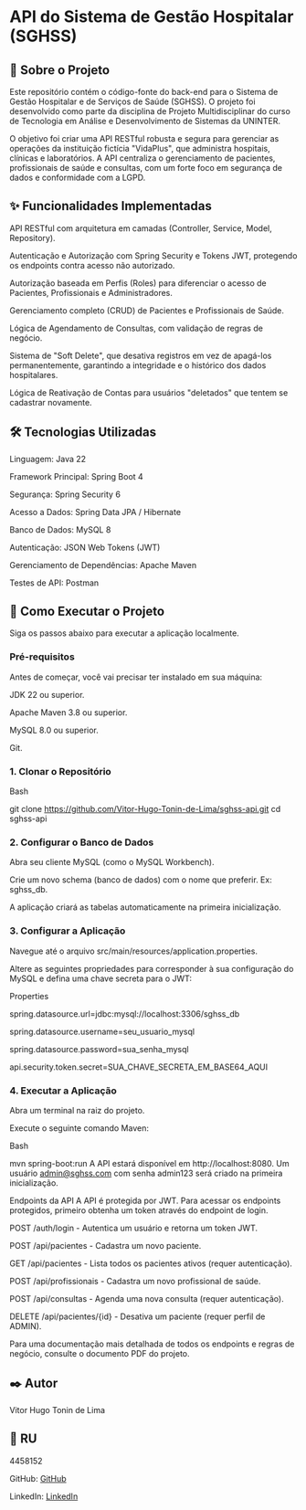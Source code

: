 # API do Sistema de Gestão Hospitalar (SGHSS)
## 📖 Sobre o Projeto
Este repositório contém o código-fonte do back-end para o Sistema de Gestão Hospitalar e de Serviços de Saúde (SGHSS). O projeto foi desenvolvido como parte da disciplina de Projeto Multidisciplinar do curso de Tecnologia em Análise e Desenvolvimento de Sistemas da UNINTER.

O objetivo foi criar uma API RESTful robusta e segura para gerenciar as operações da instituição fictícia "VidaPlus", que administra hospitais, clínicas e laboratórios. A API centraliza o gerenciamento de pacientes, profissionais de saúde e consultas, com um forte foco em segurança de dados e conformidade com a LGPD.

## ✨ Funcionalidades Implementadas
API RESTful com arquitetura em camadas (Controller, Service, Model, Repository).

Autenticação e Autorização com Spring Security e Tokens JWT, protegendo os endpoints contra acesso não autorizado.

Autorização baseada em Perfis (Roles) para diferenciar o acesso de Pacientes, Profissionais e Administradores.

Gerenciamento completo (CRUD) de Pacientes e Profissionais de Saúde.

Lógica de Agendamento de Consultas, com validação de regras de negócio.

Sistema de "Soft Delete", que desativa registros em vez de apagá-los permanentemente, garantindo a integridade e o histórico dos dados hospitalares.

Lógica de Reativação de Contas para usuários "deletados" que tentem se cadastrar novamente.

## 🛠️ Tecnologias Utilizadas
Linguagem: Java 22

Framework Principal: Spring Boot 4

Segurança: Spring Security 6

Acesso a Dados: Spring Data JPA / Hibernate

Banco de Dados: MySQL 8

Autenticação: JSON Web Tokens (JWT)

Gerenciamento de Dependências: Apache Maven

Testes de API: Postman

## 🚀 Como Executar o Projeto
Siga os passos abaixo para executar a aplicação localmente.

### Pré-requisitos
Antes de começar, você vai precisar ter instalado em sua máquina:

JDK 22 ou superior.

Apache Maven 3.8 ou superior.

MySQL 8.0 ou superior.

Git.

### 1. Clonar o Repositório
Bash

git clone https://github.com/Vitor-Hugo-Tonin-de-Lima/sghss-api.git
cd sghss-api
### 2. Configurar o Banco de Dados
Abra seu cliente MySQL (como o MySQL Workbench).

Crie um novo schema (banco de dados) com o nome que preferir. Ex: sghss_db.

A aplicação criará as tabelas automaticamente na primeira inicialização.

### 3. Configurar a Aplicação
Navegue até o arquivo src/main/resources/application.properties.

Altere as seguintes propriedades para corresponder à sua configuração do MySQL e defina uma chave secreta para o JWT:

Properties

spring.datasource.url=jdbc:mysql://localhost:3306/sghss_db

spring.datasource.username=seu_usuario_mysql

spring.datasource.password=sua_senha_mysql

api.security.token.secret=SUA_CHAVE_SECRETA_EM_BASE64_AQUI

### 4. Executar a Aplicação
Abra um terminal na raiz do projeto.

Execute o seguinte comando Maven:

Bash

mvn spring-boot:run
A API estará disponível em http://localhost:8080. Um usuário admin@sghss.com com senha admin123 será criado na primeira inicialização.

Endpoints da API
A API é protegida por JWT. Para acessar os endpoints protegidos, primeiro obtenha um token através do endpoint de login.

POST /auth/login - Autentica um usuário e retorna um token JWT.

POST /api/pacientes - Cadastra um novo paciente.

GET /api/pacientes - Lista todos os pacientes ativos (requer autenticação).

POST /api/profissionais - Cadastra um novo profissional de saúde.

POST /api/consultas - Agenda uma nova consulta (requer autenticação).

DELETE /api/pacientes/{id} - Desativa um paciente (requer perfil de ADMIN).

Para uma documentação mais detalhada de todos os endpoints e regras de negócio, consulte o documento PDF do projeto.

## ✒️ Autor
Vitor Hugo Tonin de Lima

## 📎 RU
4458152

GitHub: [GitHub](https://github.com/Vitor-Hugo-Tonin-de-Lima)

LinkedIn: [LinkedIn](www.linkedin.com/in/vitor-hugo-tonin-de-lima-3b119223a)
